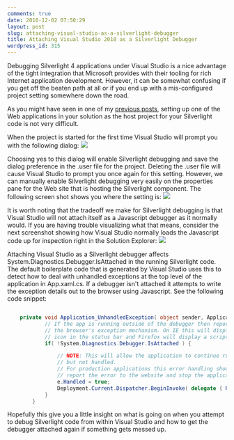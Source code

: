 ```yaml
---
comments: true
date: 2010-12-02 07:50:29
layout: post
slug: attaching-visual-studio-as-a-silverlight-debugger
title: Attaching Visual Studio 2010 as a Silverlight Debugger
wordpress_id: 315
---
```


Debugging Silverlight 4 applications under Visual Studio is a nice advantage of the tight integration that Microsoft provides with their tooling for rich Internet application development. However, it can be somewhat confusing if you get off the beaten path at all or if you end up with a mis-configured project setting somewhere down the road.

As you might have seen in one of my [previous posts](http://crmvoyager.wordpress.com/2010/10/19/silverlight-host-page-for-development-and-debugging/), setting up one of the Web applications in your solution as the host project for your Silverlight code is not very difficult.

When the project is started for the first time Visual Studio will prompt you with the following dialog:
[![](http://crmvoyager.files.wordpress.com/2010/12/warningmessage.png)](http://crmvoyager.files.wordpress.com/2010/12/warningmessage.png)

Choosing yes to this dialog will enable Silverlight debugging and save the dialog preference in the .user file for the project. Deleting the .user file will cause Visual Studio to prompt you once again for this setting. However, we can manually enable Silverlight debugging very easily on the properties pane for the Web site that is hosting the Silverlight component. The following screen shot shows you where the setting is:
[![](http://crmvoyager.files.wordpress.com/2010/12/hostproject.png)](http://crmvoyager.files.wordpress.com/2010/12/hostproject.png)

It is worth noting that the tradeoff we make for Silverlight debugging is that Visual Studio will not attach itself as a Javascript debugger as it normally would. If you are having trouble visualizing what that means, consider the next screenshot showing how Visual Studio normally loads the Javascript code up for inspection right in the Solution Explorer:
[![](http://crmvoyager.files.wordpress.com/2010/12/scriptdebugging.png)](http://crmvoyager.files.wordpress.com/2010/12/scriptdebugging.png)

Attaching Visual Studio as a Silverlight debugger affects System.Diagnostics.Debugger.IsAttached in the running Silverlight code. The default boilerplate code that is generated by Visual Studio uses this to detect how to deal with unhandled exceptions at the top level of the application in App.xaml.cs. If a debugger isn't attached it attempts to write the exception details out to the browser using Javascript. See the following code snippet:

``` csharp

	private void Application_UnhandledException( object sender, ApplicationUnhandledExceptionEventArgs e ) {
			// If the app is running outside of the debugger then report the exception using
			// the browser's exception mechanism. On IE this will display it a yellow alert 
			// icon in the status bar and Firefox will display a script error.
			if( !System.Diagnostics.Debugger.IsAttached ) {

				// NOTE: This will allow the application to continue running after an exception has been thrown
				// but not handled. 
				// For production applications this error handling should be replaced with something that will 
				// report the error to the website and stop the application.
				e.Handled = true;
				Deployment.Current.Dispatcher.BeginInvoke( delegate { ReportErrorToDOM( e ); } );
			}
		}

```


Hopefully this give you a little insight on what is going on when you attempt to debug Silverlight code from within Visual Studio and how to get the debugger attached again if something gets messed up.
